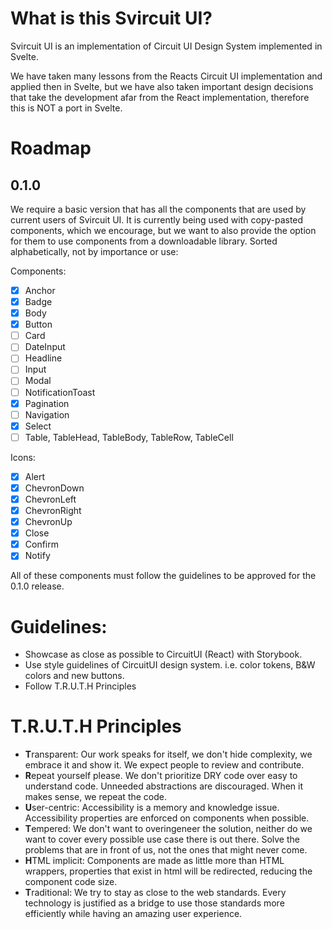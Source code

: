 # What is this Svircuit UI?

Svircuit UI is an implementation of Circuit UI Design System implemented in Svelte.

We have taken many lessons from the Reacts Circuit UI implementation and applied then in Svelte, but we have also taken
important design decisions that take the development afar from the React implementation, therefore this is NOT a
port in Svelte.

# Roadmap

## 0.1.0

We require a basic version that has all the components that are used by current users of Svircuit UI.
It is currently being used with copy-pasted components, which we encourage, but we want to also provide the option
for them to use components from a downloadable library. Sorted alphabetically, not by importance or use:

Components:

- [X] Anchor
- [X] Badge
- [X] Body
- [X] Button
- [ ] Card
- [ ] DateInput
- [ ] Headline
- [ ] Input
- [ ] Modal
- [ ] NotificationToast
- [X] Pagination
- [ ] Navigation
- [X] Select
- [ ] Table, TableHead, TableBody, TableRow, TableCell

Icons:

- [X] Alert
- [X] ChevronDown
- [X] ChevronLeft
- [X] ChevronRight
- [X] ChevronUp
- [X] Close
- [X] Confirm
- [X] Notify

All of these components must follow the guidelines to be approved for the 0.1.0 release.

# Guidelines:

- Showcase as close as possible to CircuitUI (React) with Storybook.
- Use style guidelines of CircuitUI design system. i.e. color tokens, B&W colors and new buttons.
- Follow T.R.U.T.H Principles

# T.R.U.T.H Principles

- **T**ransparent: Our work speaks for itself, we don't hide complexity, we embrace it and show it. We expect people to review and contribute.
- **R**epeat yourself please. We don't prioritize DRY code over easy to understand code. Unneeded abstractions are discouraged. When it makes sense, we repeat the code.
- **U**ser-centric: Accessibility is a memory and knowledge issue. Accessibility properties are enforced on components when possible.
- **T**empered: We don't want to overingeneer the solution, neither do we want to cover every possible use case there is out there. Solve the problems that are in front of us, not the ones that might never come.
- **H**TML implicit: Components are made as little more than HTML wrappers, properties that exist in html will be redirected, reducing the component code size.
- **T**raditional: We try to stay as close to the web standards. Every technology is justified as a bridge to use those standards more efficiently while having an amazing user experience.

